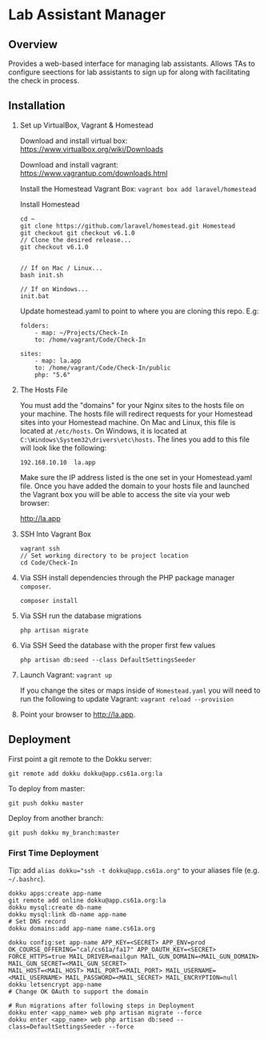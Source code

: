 Lab Assistant Manager
============

## Overview

Provides a web-based interface for managing lab assistants. Allows TAs to configure seections for lab assistants to sign up for along with facilitating the check in process. 


## Installation

1. Set up VirtualBox, Vagrant & Homestead

    Download and install virtual box:
    https://www.virtualbox.org/wiki/Downloads
 
    Download and install vagrant:
    https://www.vagrantup.com/downloads.html

    Install the Homestead Vagrant Box:
    `vagrant box add laravel/homestead`
    
    Install Homestead
    
    ```
    cd ~
    git clone https://github.com/laravel/homestead.git Homestead
    git checkout git checkout v6.1.0
    // Clone the desired release...
    git checkout v6.1.0
    
    
    // If on Mac / Linux...
    bash init.sh

    // If on Windows...
    init.bat
    ```
    
    Update homestead.yaml to point to where you are cloning this repo. E.g:
    
    ```
    folders:
        - map: ~/Projects/Check-In
        to: /home/vagrant/Code/Check-In

    sites:
        - map: la.app
        to: /home/vagrant/Code/Check-In/public
        php: "5.6"
    ```
    
2. The Hosts File

    You must add the "domains" for your Nginx sites to the hosts file on your machine. The hosts file will redirect requests for your Homestead sites into your Homestead machine. On Mac and Linux, this file is located at `/etc/hosts`. On Windows, it is located at `C:\Windows\System32\drivers\etc\hosts`. The lines you add to this file will look like the following:
    ```
    192.168.10.10  la.app
    ```
    Make sure the IP address listed is the one set in your Homestead.yaml file. Once you have added the domain to your hosts file and launched the Vagrant box you will be able to access the site via your web browser:

    http://la.app
3. SSH Into Vagrant Box
    ```
    vagrant ssh
    // Set working directory to be project location
    cd Code/Check-In
    ```
3. Via SSH install dependencies through the PHP package manager `composer`. 

    `composer install`

4. Via SSH run the database migrations

    `php artisan migrate`

5. Via SSH Seed the database with the proper first few values

    `php artisan db:seed --class DefaultSettingsSeeder`

6. Launch Vagrant:
    `vagrant up`
    
    If you change the sites or maps inside of `Homestead.yaml` you will need to run the following to update Vagrant:
    `vagrant reload --provision`
    
    

6. Point your browser to http://la.app. 


## Deployment

First point a git remote to the Dokku server:

    git remote add dokku dokku@app.cs61a.org:la

To deploy from master:

    git push dokku master

Deploy from another branch:

    git push dokku my_branch:master
    

### First Time Deployment

Tip:  add `alias dokku="ssh -t dokku@app.cs61a.org"` to your aliases file (e.g. `~/.bashrc`).

    dokku apps:create app-name
    git remote add online dokku@app.cs61a.org:la
    dokku mysql:create db-name
    dokku mysql:link db-name app-name
    # Set DNS record
    dokku domains:add app-name name.cs61a.org

    dokku config:set app-name APP_KEY=<SECRET> APP_ENV=prod OK_COURSE_OFFERING="cal/cs61a/fa17" APP_OAUTH_KEY=<SECRET> FORCE_HTTPS=true MAIL_DRIVER=mailgun MAIL_GUN_DOMAIN=<MAIL_GUN_DOMAIN> MAIL_GUN_SECRET=<MAIL_GUN_SECRET>
    MAIL_HOST=<MAIL_HOST> MAIL_PORT=<MAIL_PORT> MAIL_USERNAME=<MAIL_USERNAME> MAIL_PASSWORD=<MAIL_SECRET> MAIL_ENCRYPTION=null
    dokku letsencrypt app-name
    # Change OK OAuth to support the domain
    
    # Run migrations after following steps in Deployment
    dokku enter <app_name> web php artisan migrate --force
    dokku enter <app_name> web php artisan db:seed --class=DefaultSettingsSeeder --force




